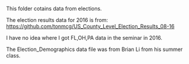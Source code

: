 This folder cotains data from elections.  

The election results data for 2016 is from:
https://github.com/tonmcg/US_County_Level_Election_Results_08-16

I have no idea where I got FL,OH,PA data in the seminar in 2016.

The Election_Demographics data file was from Brian Li from his summer class.
